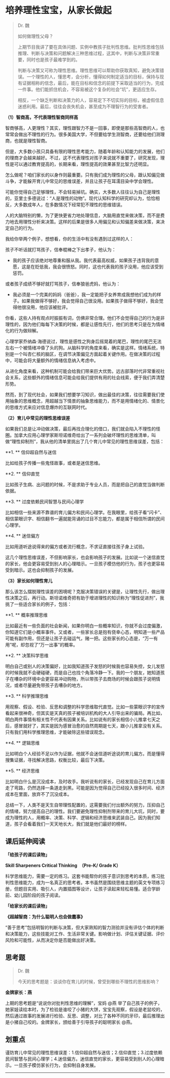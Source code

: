 # 培养理性宝宝，从家长做起

> Dr. 魏
> 
> 如何做理性父母？
> 
> 上期节目我讲了要在具体问题、实例中教孩子批判性思维。批判性思维包括推理、判断与决策和问题解决三种思维过程，这其中，判断与决策非常重要，同时也是孩子最难学到的。
> 
> 判断与决策又可称为理性思维。理性思维可以帮助你获取真知，避免决策错误。一个理性的人，懂思考，会分析，懂得如何制定适当的目标，保持与现有证据相称的信念，最后，能在目标和信念的前提下采取适当的行为，完成一件事。他们能抓住机会，不容易被这个复杂的社会“坑”，更适应生存。
> 
> 相反，一个缺乏判断和决策力的人，容易定下不切实际的目标，被虚假信息迷惑利用。最后，往往会丧失机会，甚至成为不理智行为的受害者。

 **（1）智商高，不代表理性智商同样高**

智商够高，人更理性？其实，理性跟智力不是一回事，即使是那些高智商的人，也常常会做出不理性的行为。很多美国大学，不但要给学生测智商，还要给他们测理商，也就是理性智商。

但是，大多数小孩只具备有限的理性思考能力，随着年龄和认知能力的发展，他们的理商才会越来越好。不过，这不代表理性对孩子来说就不重要了，研究发现，理性是可以通过教育提高的，长期来看，理性提高的效果甚至比智力还明显。

怎么做呢？咱们家长的以身作则最重要。只有我们成为理性的父母，跟认知偏见做斗争，才能躲开育儿中常见的思维误差，并且让孩子在耳濡目染中学会理性。

可能你觉得自己足够理性，不会轻易掉坑。确实，大多数人往往认为自己是理性的，亚里士多德说过：“人是理性的动物”。现代认知科学的研究却认为，恰恰相反，大多数成年人，在多数情况下经常犯不理性的思维错误。

人的大脑特别的懒，为了更快更省力地处理信息，大脑用直觉来做决策，而不是费力地去用理性分析来决策。这样的后果是很多人用偏见和认知偏差来做决策，来决定自己的行为。

我给你举两个例子，想想看，你的生活中有没有遇到过这样的人：

孩子不听话就打骂孩子，信奉棍棒之下出孝子，他认为：

* 我的孩子应该绝对地尊重和服从我。我代表最高权威，如果孩子违背我的意愿，这是在贬低我，我会很愤怒。同时，这也代表我的孩子没用，他应该受到惩罚。

或者孩子成绩不够好就打骂孩子，信奉狼爸虎妈，他认为：

* 我必须是一个完美的妈妈（爸爸），我一定能把子女养育成我想他们成为的样子。如果我做得不够好，我会觉得自己很没用。如果孩子做得不够好，我会觉得他很没用，他应该被批评。

你看，这些人持有观点时振振有词，仿佛非常合理。他们不会觉得自己的行为是非理性的，因为他们每每下决策的时候，都是让感性先行，他们的思考只是在为情绪化的行为做辩解。

心理学家乔纳森·海德说过，理性是感性之狗身后摇晃着的尾巴，理性的尾巴无法左右一个被情绪冲昏了头的狗。从脑科学的角度来看，确实是这样。情绪系统，特别是一个叫杏仁核的脑区，在调节决策偏见方面起着关键作用。在做决策的过程中，可能会将大量额外的情绪信息纳入考虑中。

从进化角度来看，这种机制可能会给我们带来巨大优势。远古部落时代非常重视社会关系，这些额外的情绪信息可能会给我们提供有用的社会线索，便于我们弄清楚形势。

然而，到了现代社会，如果我们想要学习知识，做出最佳的决策，往往需要我们使用抽象的思维概念，用超越当下情景的抽象思维能力，而不是用情绪化的、情景化的思维方式来应对信息爆炸的互联网时代。

 **（2）育儿中常见的理性思维误差**

如果我们总是让冲动做决策，最后再找合理化的借口，我们就会陷入不理性的怪圈。加拿大应用心理学家斯坦诺维奇给出了一系列会破坏理性的思维清单，叫做“理性抑制剂”，我从他的清单里挑出了几个育儿中常见的理性思维误差，包括：

 **1. ** 信仰超自然与迷信

比如给孩子传播一些鬼怪故事，或者是迷信思维。

 **2. ** 信仰直觉

比如孩子生病、出问题的时候，不是求助于专业人员，而是把自己的直觉当做判断依据。

 **3. ** 过度依赖民间智慧与民间心理学

比如相信一些来源不靠谱的育儿偏方和民间心理学。在我眼里，给孩子看“闪卡”、相信蒙眼识字、相信翻书一遍就能背诵的过目不忘能力，都是属于相信所谓的民间心理学。

 **4. ** 迷信偏方

比如用道听途说得来的偏方或者流行概念，不求证直接往孩子身上试验。

这几个理性思维误差，不但影响家长，也会影响孩子的发展。比如说一个迷信直觉的家长，他会更容易受到别人的心理暗示。一旦孩子模仿他的行为，孩子也更容易受到暗示。这也会抑制孩子的发展。

 **（3）家长如何理性育儿**

那么该怎么摆脱理性误差的困境呢？克服决策错误的关键是，让理性先行，做出理性决策之后，再行动。斯坦诺维奇把有助于增进理性的知识称为“理性促进剂”，我挑了一些适合家长的例子，包括：

 **1. ** 概率推理思维

比如最近有一些负面的社会新闻，如果你明白一些概率知识，你就不会过度偏激，你知道它们是小概率事件。又或者，一些家长总是抱有侥幸心态，明知道一些产品可能有副作用，但还是让孩子去碰运气，赌一把。这些家长的心态是，“万一有用”呢，却忽视了“万一出事”的概率。

 **2. ** 决策科学思维

明白自己或别人的决策偏好，比如我知道孩子发怒的时候我也容易失控，女儿发怒的时候我就不会硬碰硬，而是自己也找个角落冷静一下。我的一个朋友，她知道孩子在嘈杂的环境中会更容易冲动购物，所以带孩子去商场的时候会跟孩子说明情况，或者尽量避免带孩子去嘈杂的地方。

 **3. ** 科学推理思维

用观察、假设、检验、反思和调整的科学思维取代直觉。比如一些蒙眼识字的宣传看起来很神奇，但其实是天真的孩子被培训机构的大人引导出来的骗局。再比如，明白两件事情有相关性不代表有因果关系。比如说有的家长相信小儿推拿七天之后，感冒就好了，其实是因为感冒治愈的自然周期是七天，跟小儿推拿没有关系。只有我们用科学推理思维，才能破除这些错误观念。

 **4. ** 逻辑思维

比如明白个人经验不足以作为证据，他就不会迷信道听途说的育儿偏方。而是懂得搜集证据，寻找解决思路，权衡比较，最后下决策。

 **5. ** 经济思维

比如明白什么是沉没成本，及时收手。我听说有的家长，已经发现自己在育儿方面走了弯路，仍然选择一条道走到黑。可能是因为觉得自己已经投入很多时间、经济成本在里面，放弃不了沉没成本。

总结一下，人类不是天生自带理性配置的，这需要我们付出额外的努力，压抑自己的情绪，努力提高自己的理性。我们要避免理性抑制剂带来的育儿大坑，同时，要成为理性的人，用概率、决策、科学、逻辑和经济思维来武装自己。因为我们知道，孩子会看着我们一天天地长大，我们就是他们最好的榜样。

## 课后延伸阅读

 **「给孩子的课后读物」**

 **Skill Sharpeners Critical Thinking  （Pre-K/ Grade K）**

科学思维能力，需要一定的练习。这套书能帮你的孩子意识到思考的本质，练习批判性思维能力，成为一名真正的思考者。本书虽然是围绕思维主题的英文专项练习册，但题目实用、吸引人，内置插图等设计，让孩子读起来轻松易懂。适合学龄前、幼儿园阶段的孩子阅读。

 **「给家长的课后读物」**

 **《超越智商：为什么聪明人也会做蠢事》**

“善于思考”包括明智的判断与决策，但大家熟知的智力测验并没有评估个体的判断和决策能力，这些技能对工作、生活非常关键。影响做计划、评估关键证据、评价风险和可能性，从而决定你是否能做出好决策。

## 思考题

> Dr. 魏
> 
> 今天的思考题是：谈谈你在育儿的时候，曾受到哪些不理性的思维影响？

 **金牌家长：燕**

上期的思考题是“说说你对批判性思维的理解”，宝妈 @燕 举了自己孩子的例子，她家娃读绘本时，为了检验是谁咬了小猪的大饼，宝宝先观察，假设是老鼠咬的，然后通过故事的发展进行检验、反思、调整，对比了各种不同的牙印，最后推理出是小猪自己咬的。金牌家长，颁给善于引导孩子的聪明家长 @燕。

## 划重点

谨防育儿中常见的理性思维误差：1.信仰超自然与迷信；2.信仰直觉；3.过度依赖民间智慧与民间心理学；4.迷信偏方。迷信直觉的家长，更容易受到别人的心理暗示。一旦孩子模仿家长行为，会抑制自身发展。

---

